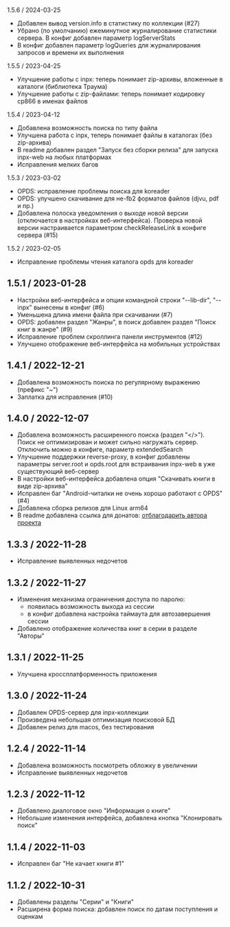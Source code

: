 1.5.6 / 2024-03-25

- Добавлен вывод version.info в статистику по коллекции (#27)
- Убрано (по умолчанию) ежеминутное журналирование статистики сервера. В конфиг добавлен параметр logServerStats
- В конфиг добавлен параметр logQueries для журналирования запросов и времени их выполнения

1.5.5 / 2023-04-25

- Улучшение работы с inpx: теперь понимает zip-архивы, вложенные в каталоги (библиотека Траума)
- Улучшение работы с zip-файлами: теперь понимает кодировку cp866 в именах файлов

1.5.4 / 2023-04-12

- Добавлена возможность поиска по типу файла
- Улучшена работа с inpx, теперь понимает файлы в каталогах (без zip-архива)
- В readme добавлен раздел "Запуск без сборки релиза" для запуска inpx-web на любых платформах
- Исправления мелких багов

1.5.3 / 2023-03-02

- OPDS: исправление проблемы поиска для koreader
- OPDS: улучшено скачивание для не-fb2 форматов файлов (djvu, pdf и пр.)
- Добавлена полоска уведомления о выходе новой версии (отключается в настройках веб-интерфейса).
  Проверка новой версии настраивается параметром checkReleaseLink в конфиге сервера (#15)

1.5.2 / 2023-02-05

- Исправление проблемы чтения каталога opds для koreader

1.5.1 / 2023-01-28
------------------

- Настройки веб-интерфейса и опции командной строки "--lib-dir", "--inpx" вынесены в конфиг (#6)
- Уменьшена длина имени файла при скачивании (#7)
- OPDS: добавлен раздел "Жанры", в поиск добавлен раздел "Поиск книг в жанре" (#9)
- Исправление проблем скроллинга панели инструментов (#12)
- Улучшено отображение веб-интерфейса на мобильных устройствах

1.4.1 / 2022-12-21
------------------

- Добавлена возможность поиска по регулярному выражению (префикс "~")
- Заплатка для исправления (#10)

1.4.0 / 2022-12-07
------------------

- Добавлена возможность расширенного поиска (раздел "</>"). Поиск не оптимизирован и может сильно нагружать сервер.
Отключить можно в конфиге, параметр extendedSearch
- Улучшение поддержки reverse-proxy, в конфиг добавлены параметры server.root и opds.root для встраивания inpx-web в уже существующий веб-сервер
- В настройки веб-интерфейса добавлена опция "Скачивать книги в виде zip-архива"
- Исправлен баг "Android-читалки не очень хорошо работают с OPDS" (#4)
- Добавлена сборка релизов для Linux arm64
- В readme добавлена ссылка для донатов: [отблагодарить автора проекта](https://donatty.com/liberama)

1.3.3 / 2022-11-28
------------------

- Исправление выявленных недочетов

1.3.2 / 2022-11-27
------------------

- Изменения механизма ограничения доступа по паролю:
  - появилась возможность выхода из сессии
  - в конфиг добавлена настройка таймаута для автозавершения сессии
- Добавлено отображение количества книг в серии в разделе "Авторы"

1.3.1 / 2022-11-25
------------------

- Улучшена кроссплатформенность приложения

1.3.0 / 2022-11-24
------------------

- Добавлен OPDS-сервер для inpx-коллекции
- Произведена небольшая оптимизация поисковой БД
- Добавлен релиз для macos, без тестирования

1.2.4 / 2022-11-14
------------------

- Добавлена возможность посмотреть обложку в увеличении
- Исправление выявленных недочетов

1.2.3 / 2022-11-12
------------------

- Добавлено диалоговое окно "Информация о книге"
- Небольшие изменения интерфейса, добавлена кнопка "Клонировать поиск"

1.1.4 / 2022-11-03
------------------

- Исправлен баг "Не качает книги #1"

1.1.2 / 2022-10-31
------------------

- Добавлены разделы "Серии" и "Книги"
- Расширена форма поиска: добавлен поиск по датам поступления и оценкам

